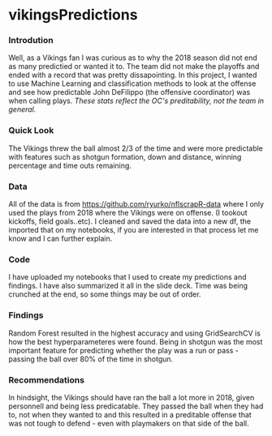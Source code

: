 # vikingsPredictions

### Introdution
Well, as a Vikings fan I was curious as to why the 2018 season did not end as many predictied or wanted it to.  The team did not make the playoffs and ended with a record that was pretty dissapointing.  In this project, I wanted to use Machine Learning and classification methods to look at the offense and see how predictable John DeFilippo (the offensive coordinator) was when calling plays.  *These stats reflect the OC's preditability, not the team in general.* 

### Quick Look
The Vikings threw the ball almost 2/3 of the time and were more predictable with features such as shotgun formation, down and distance, winning percentage and time outs remaining. 

### Data
All of the data is from https://github.com/ryurko/nflscrapR-data where I only used the plays from 2018 where the Vikings were on offense. (I tookout kickoffs, field goals..etc).  I cleaned and saved the data into a new df, the imported that on my notebooks, if you are interested in that process let me know and I can further explain. 

### Code
I have uploaded my notebooks that I used to create my predictions and findings.  I have also summarized it all in the slide deck.  Time was being crunched at the end, so some things may be out of order.  

### Findings
Random Forest resulted in the highest accuracy and using GridSearchCV is how the best hyperparameteres were found.  Being in shotgun was the most important feature for predicting whether the play was a run or pass - passing the ball over 80% of the time in shotgun.  

### Recommendations
In hindsight, the Vikings should have ran the ball a lot more in 2018, given personnell and being less predicatable.  They passed the ball when they had to, not when they wanted to and this resulted in a preditable offense that was not tough to defend - even with playmakers on that side of the ball.

